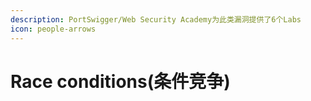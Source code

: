 ```yaml
---
description: PortSwigger/Web Security Academy为此类漏洞提供了6个Labs
icon: people-arrows
---
```


# Race conditions(条件竞争)


